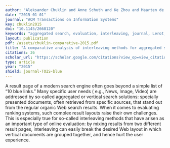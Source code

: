 ```yaml
---
author: "Aleksander Chuklin and Anne Schuth and Ke Zhou and Maarten de Rijke"
date: "2015-01-01"
journal: "ACM Transactions on Information Systems"
key: chuklin2015
doi: "10.1145/2668120"
keywords: "aggregated search, evaluation, interleaving, journal, Lerot, TOIS"
layout: publication
pdf: /assets/chuklin-comparative-2015.pdf
title: "A comparative analysis of interleaving methods for aggregated search"
citations: 36
scholar_url: "https://scholar.google.com/citations?view_op=view_citation&hl=en&user=Y3ahb_wAAAAJ&pagesize=100&citation_for_view=Y3ahb_wAAAAJ:gsN89kCJA0AC"
type: article
year: "2015"
shield: journal-TOIS-blue
---
```


A result page of a modern search engine often goes beyond a simple list of “10 blue links.” Many specific user needs (
e.g., News, Image, Video) are addressed by so-called aggregated or vertical search solutions: specially presented
documents, often retrieved from specific sources, that stand out from the regular organic Web search results. When it
comes to evaluating ranking systems, such complex result layouts raise their own challenges. This is especially true for
so-called interleaving methods that have arisen as an important type of online evaluation: by mixing results from two
different result pages, interleaving can easily break the desired Web layout in which vertical documents are grouped
together, and hence hurt the user experience.
